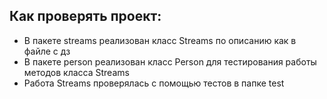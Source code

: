 <h2>Как проверять проект:</h2>

- В пакете streams реализован класс Streams по описанию как в файле с дз
- В пакете person реализован класс Person для тестирования работы методов класса Streams
- Работа Streams проверялась с помощью тестов в папке test
